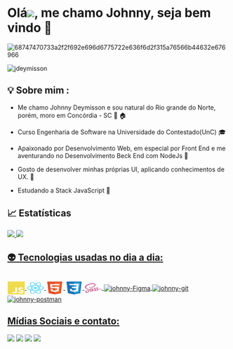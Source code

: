 # Olá<img src="https://raw.githubusercontent.com/kaueMarques/kaueMarques/master/hi.gif" width="30px">, me chamo Johnny, seja bem vindo 🎉
![68747470733a2f2f692e696d6775722e636f6d2f315a76566b44632e676966](https://user-images.githubusercontent.com/68932001/150623003-2f7afea5-fb76-45d2-99e2-d50746e2bd95.gif)

 
<img src="https://komarev.com/ghpvc/?username=jdeymisson&label=Profile%20views&color=0e75b6&style=flat" alt="jdeymisson" />

## 💡 Sobre mim :
* Me chamo Johnny Deymisson e sou natural do Rio grande do Norte, porém, moro em Concórdia - SC 📍 🏠

* Curso Engenharia de Software na Universidade do Contestado(UnC) 🎓

* Apaixonado por Desenvolvimento Web, em especial por Front End e me aventurando no Desenvolvimento Beck End com NodeJs 💚

* Gosto de desenvolver minhas próprias UI, aplicando conhecimentos de UX. 🌆

* Estudando a Stack JavaScript 🚀

## 📈 Estatísticas
 
  <a href="https://github.com/jdeymisson">
  <img height="168em" src="https://github-readme-stats.vercel.app/api?username=jdeymisson&show_icons=true&theme=highcontrast&include_all_commits=true&count_private=true"/>
  <img height="168em" src="https://github-readme-stats.vercel.app/api/top-langs/?username=jdeymisson&layout=compact&langs_count=7&theme=highcontrast"/>
 
 ## 👽 Tecnologias usadas no dia a dia: 

<div style="display: inline_block"><br>
  <img align="center" alt="johnny-Js" height="30" width="40" src="https://raw.githubusercontent.com/devicons/devicon/master/icons/javascript/javascript-plain.svg">
  <img align="center" alt="johnny-React" height="30" width="40" src="https://raw.githubusercontent.com/devicons/devicon/master/icons/react/react-original.svg">
  <img align="center" alt="johnny-HTML" height="30" width="40" src="https://raw.githubusercontent.com/devicons/devicon/master/icons/html5/html5-original.svg">
  <img align="center" alt="johnny-CSS" height="30" width="40" src="https://raw.githubusercontent.com/devicons/devicon/master/icons/css3/css3-original.svg">
  <img align="center" alt="johnny-SCSS" height="30" width="40" src="https://raw.githubusercontent.com/devicons/devicon/master/icons/sass/sass-original.svg"/> 
  <img align="center" alt="johnny-Figma" height="30" width="40" src="https://www.vectorlogo.zone/logos/figma/figma-icon.svg"/>
  <img align="center" alt="johnny-git" height="30"  width="40" src="https://www.vectorlogo.zone/logos/git-scm/git-scm-icon.svg" />
  <img align="center" alt="johnny-postman" width="30" height="30" src="https://www.vectorlogo.zone/logos/getpostman/getpostman-icon.svg" />
 
<h2>Mídias Sociais e contato:</h2>
<div> 
    <a href="https://www.linkedin.com/in/johnny-deymisson-3b223b133/" target="_blank"><img src="https://img.shields.io/badge/-LinkedIn-%230077B5?style=for-the-badge&logo=linkedin&logoColor=white" target="_blank"></a> 
   <a href="https://instagram.com/deymissonj" target="_blank"><img src="https://img.shields.io/badge/-Instagram-%23E4405F?style=for-the-badge&logo=instagram&logoColor=white" target="_blank"></a>
  <a href="https://pt-br.facebook.com/johnny.deymisson/about" target="_blank"><img src="https://img.shields.io/badge/Facebook-1877F2?style=for-the-badge&logo=facebook&logoColor=white"></a>
  <a href ="mailto:jdeymisson@gmail.com"><img src="https://img.shields.io/badge/Gmail-D14836?style=for-the-badge&logo=gmail&logoColor=white" target="_blank"></a> 
</div>
